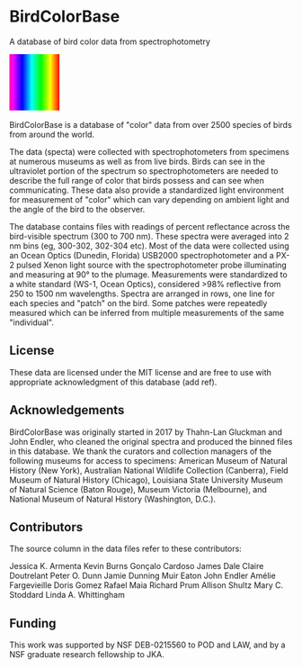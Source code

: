 # BirdColorBase
A database of bird color data from spectrophotometry

![example of spectrum](/spectrum.jpg)

BirdColorBase is a database of "color" data from over 2500 species of birds from around the world.  

The data (specta) were collected with spectrophotometers from specimens at numerous museums as well as from live birds. 
Birds can see in the ultraviolet portion of the spectrum so spectrophotometers are needed to describe the full range of color that birds possess and can see when communicating.  These data also provide a standardized light environment for measurement of "color" which can vary depending on ambient light and the angle of the bird to the observer.

The database contains files with readings of percent reflectance across the bird-visible spectrum (300 to 700 nm).  These spectra were averaged into 2 nm bins (eg, 300-302, 302-304 etc). Most of the data were collected using an Ocean Optics (Dunedin, Florida) USB2000 spectrophotometer and a PX-2 pulsed Xenon light source with the spectrophotometer probe illuminating and measuring at 90° to the plumage. Measurements were standardized to a white standard (WS-1, Ocean Optics), considered >98% reflective from 250 to 1500 nm wavelengths. Spectra are arranged in rows, one line for each species and "patch" on the bird.  Some patches were repeatedly measured which can be inferred from multiple measurements of the same "individual".

## License
These data are licensed under the MIT license and are free to use with appropriate acknowledgment of this database (add ref).

## Acknowledgements
BirdColorBase was originally started in 2017 by Thahn-Lan Gluckman and John Endler, who cleaned the original spectra and produced the binned files in this database. We thank the curators and collection managers of the following museums for access to specimens: American Museum of Natural History (New York), Australian National Wildlife Collection (Canberra), Field Museum of Natural History (Chicago), Louisiana State University Museum of Natural Science (Baton Rouge), Museum Victoria (Melbourne), and National Museum of Natural History (Washington, D.C.). 

## Contributors
The source column in the data files refer to these contributors:

Jessica K. Armenta
Kevin Burns
Gonçalo Cardoso
James Dale
Claire Doutrelant
Peter O. Dunn
Jamie Dunning
Muir Eaton
John Endler
Amélie Fargevieille 
Doris Gomez
Rafael Maia
Richard Prum
Allison Shultz
Mary C. Stoddard
Linda A. Whittingham


## Funding
This work was supported by NSF DEB-0215560 to POD and LAW, and by a NSF graduate research fellowship to JKA.



